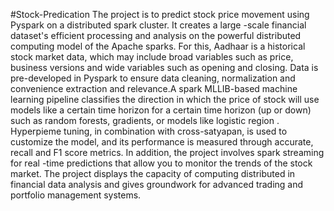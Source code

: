 #Stock-Predication
The project is to predict stock price movement using Pyspark on a distributed spark cluster. It creates a large -scale financial dataset's efficient processing and analysis on the powerful distributed computing model of the Apache sparks. For this, Aadhaar is a historical stock market data, which may include broad variables such as price, business versions and wide variables such as opening and closing. Data is pre-developed in Pyspark to ensure data cleaning, normalization and convenience extraction and relevance.A spark MLLIB-based machine learning pipeline classifies the direction in which the price of stock will use models like a certain time horizon for a certain time horizon (up or down) such as random forests, gradients, or models like logistic region . Hyperpieme tuning, in combination with cross-satyapan, is used to customize the model, and its performance is measured through accurate, recall and F1 score metrics. In addition, the project involves spark streaming for real -time predictions that allow you to monitor the trends of the stock market. The project displays the capacity of computing distributed in financial data analysis and gives groundwork for advanced trading and portfolio management systems.

